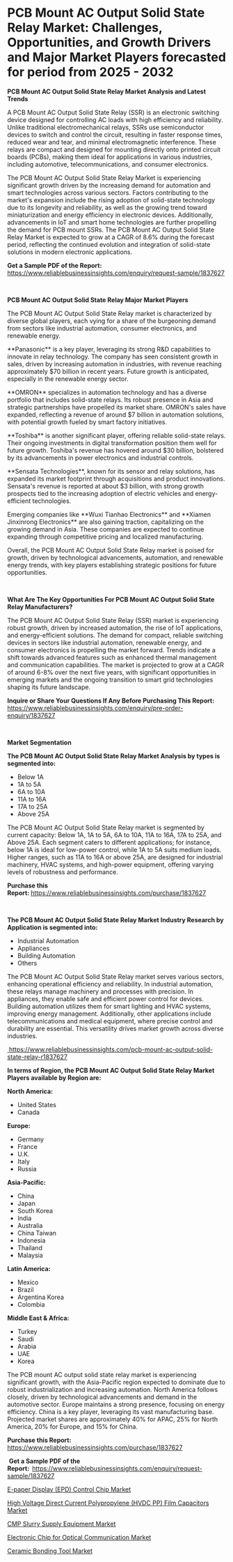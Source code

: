 <p><h1>PCB Mount AC Output Solid State Relay Market: Challenges, Opportunities, and Growth Drivers and Major Market Players forecasted for period from 2025 - 2032</h1></p><p><strong>PCB Mount AC Output Solid State Relay Market Analysis and Latest Trends</strong></p>
<p><p>A PCB Mount AC Output Solid State Relay (SSR) is an electronic switching device designed for controlling AC loads with high efficiency and reliability. Unlike traditional electromechanical relays, SSRs use semiconductor devices to switch and control the circuit, resulting in faster response times, reduced wear and tear, and minimal electromagnetic interference. These relays are compact and designed for mounting directly onto printed circuit boards (PCBs), making them ideal for applications in various industries, including automotive, telecommunications, and consumer electronics.</p><p>The PCB Mount AC Output Solid State Relay Market is experiencing significant growth driven by the increasing demand for automation and smart technologies across various sectors. Factors contributing to the market's expansion include the rising adoption of solid-state technology due to its longevity and reliability, as well as the growing trend toward miniaturization and energy efficiency in electronic devices. Additionally, advancements in IoT and smart home technologies are further propelling the demand for PCB mount SSRs. The PCB Mount AC Output Solid State Relay Market is expected to grow at a CAGR of 8.6% during the forecast period, reflecting the continued evolution and integration of solid-state solutions in modern electronic applications.</p></p>
<p><strong>Get a Sample PDF of the Report:&nbsp;</strong> <a href="https://www.reliablebusinessinsights.com/enquiry/request-sample/1837627?utm_campaign=57&utm_medium=2&utm_source=Github&utm_content=ia&utm_term=13022025&utm_id=pcb-mount-ac-output-solid-state-relay">https://www.reliablebusinessinsights.com/enquiry/request-sample/1837627</a></p>
<p>&nbsp;</p>
<p><strong>PCB Mount AC Output Solid State Relay Major Market Players</strong></p>
<p><p>The PCB Mount AC Output Solid State Relay market is characterized by diverse global players, each vying for a share of the burgeoning demand from sectors like industrial automation, consumer electronics, and renewable energy.</p><p>**Panasonic** is a key player, leveraging its strong R&D capabilities to innovate in relay technology. The company has seen consistent growth in sales, driven by increasing automation in industries, with revenue reaching approximately $70 billion in recent years. Future growth is anticipated, especially in the renewable energy sector.</p><p>**OMRON** specializes in automation technology and has a diverse portfolio that includes solid-state relays. Its robust presence in Asia and strategic partnerships have propelled its market share. OMRON's sales have expanded, reflecting a revenue of around $7 billion in automation solutions, with potential growth fueled by smart factory initiatives.</p><p>**Toshiba** is another significant player, offering reliable solid-state relays. Their ongoing investments in digital transformation position them well for future growth. Toshiba's revenue has hovered around $30 billion, bolstered by its advancements in power electronics and industrial controls.</p><p>**Sensata Technologies**, known for its sensor and relay solutions, has expanded its market footprint through acquisitions and product innovations. Sensata's revenue is reported at about $3 billion, with strong growth prospects tied to the increasing adoption of electric vehicles and energy-efficient technologies.</p><p>Emerging companies like **Wuxi Tianhao Electronics** and **Xiamen Jinxinrong Electronics** are also gaining traction, capitalizing on the growing demand in Asia. These companies are expected to continue expanding through competitive pricing and localized manufacturing.</p><p>Overall, the PCB Mount AC Output Solid State Relay market is poised for growth, driven by technological advancements, automation, and renewable energy trends, with key players establishing strategic positions for future opportunities.</p></p>
<p>&nbsp;</p>
<p><strong>What Are The Key Opportunities For PCB Mount AC Output Solid State Relay Manufacturers?</strong></p>
<p><p>The PCB Mount AC Output Solid State Relay (SSR) market is experiencing robust growth, driven by increased automation, the rise of IoT applications, and energy-efficient solutions. The demand for compact, reliable switching devices in sectors like industrial automation, renewable energy, and consumer electronics is propelling the market forward. Trends indicate a shift towards advanced features such as enhanced thermal management and communication capabilities. The market is projected to grow at a CAGR of around 6-8% over the next five years, with significant opportunities in emerging markets and the ongoing transition to smart grid technologies shaping its future landscape.</p></p>
<p><strong>Inquire or Share Your Questions If Any Before Purchasing This Report:</strong> <a href="https://www.reliablebusinessinsights.com/enquiry/pre-order-enquiry/1837627?utm_campaign=57&utm_medium=2&utm_source=Github&utm_content=ia&utm_term=13022025&utm_id=pcb-mount-ac-output-solid-state-relay">https://www.reliablebusinessinsights.com/enquiry/pre-order-enquiry/1837627</a></p>
<p>&nbsp;</p>
<p><strong>Market Segmentation</strong></p>
<p><strong>The PCB Mount AC Output Solid State Relay Market Analysis by types is segmented into:</strong></p>
<p><ul><li>Below 1A</li><li>1A to 5A</li><li>6A to 10A</li><li>11A to 16A</li><li>17A to 25A</li><li>Above 25A</li></ul></p>
<p><p>The PCB Mount AC Output Solid State Relay market is segmented by current capacity: Below 1A, 1A to 5A, 6A to 10A, 11A to 16A, 17A to 25A, and Above 25A. Each segment caters to different applications; for instance, below 1A is ideal for low-power control, while 1A to 5A suits medium loads. Higher ranges, such as 11A to 16A or above 25A, are designed for industrial machinery, HVAC systems, and high-power equipment, offering varying levels of robustness and performance.</p></p>
<p><strong>Purchase this Report:&nbsp;</strong><a href="https://www.reliablebusinessinsights.com/purchase/1837627?utm_campaign=57&utm_medium=2&utm_source=Github&utm_content=ia&utm_term=13022025&utm_id=pcb-mount-ac-output-solid-state-relay">https://www.reliablebusinessinsights.com/purchase/1837627</a></p>
<p>&nbsp;</p>
<p><strong>The PCB Mount AC Output Solid State Relay Market Industry Research by Application is segmented into:</strong></p>
<p><ul><li>Industrial Automation</li><li>Appliances</li><li>Building Automation</li><li>Others</li></ul></p>
<p><p>The PCB Mount AC Output Solid State Relay market serves various sectors, enhancing operational efficiency and reliability. In industrial automation, these relays manage machinery and processes with precision. In appliances, they enable safe and efficient power control for devices. Building automation utilizes them for smart lighting and HVAC systems, improving energy management. Additionally, other applications include telecommunications and medical equipment, where precise control and durability are essential. This versatility drives market growth across diverse industries.</p></p>
<p><a href="https://www.reliablebusinessinsights.com/pcb-mount-ac-output-solid-state-relay-r1837627?utm_campaign=57&utm_medium=2&utm_source=Github&utm_content=ia&utm_term=13022025&utm_id=pcb-mount-ac-output-solid-state-relay">&nbsp;https://www.reliablebusinessinsights.com/pcb-mount-ac-output-solid-state-relay-r1837627</a></p>
<p><strong>In terms of Region, the PCB Mount AC Output Solid State Relay Market Players available by Region are:</strong></p>
<p>
    <p> <strong> North America: </strong>
        <ul>
            <li>United States</li>
            <li>Canada</li>
        </ul>
        </p> 
    <p> <strong> Europe: </strong>
        <ul>
            <li>Germany</li>
            <li>France</li>
            <li>U.K.</li>
            <li>Italy</li>
            <li>Russia</li>
        </ul>
        </p> 
    <p> <strong> Asia-Pacific: </strong>
        <ul>
            <li>China</li>
            <li>Japan</li>
            <li>South Korea</li>
            <li>India</li>
            <li>Australia</li>
            <li>China Taiwan</li>
            <li>Indonesia</li>
            <li>Thailand</li>
            <li>Malaysia</li>
        </ul>
        </p> 
    <p> <strong> Latin America: </strong>
        <ul>
            <li>Mexico</li>
            <li>Brazil</li>
            <li>Argentina Korea</li>
            <li>Colombia</li>
        </ul>
        </p> 
    <p> <strong> Middle East & Africa: </strong>
        <ul>
            <li>Turkey</li>
            <li>Saudi</li>
            <li>Arabia</li>
            <li>UAE</li>
            <li>Korea</li>
        </ul>
    </p>
    </p>
<p><p>The PCB mount AC output solid state relay market is experiencing significant growth, with the Asia-Pacific region expected to dominate due to robust industrialization and increasing automation. North America follows closely, driven by technological advancements and demand in the automotive sector. Europe maintains a strong presence, focusing on energy efficiency. China is a key player, leveraging its vast manufacturing base. Projected market shares are approximately 40% for APAC, 25% for North America, 20% for Europe, and 15% for China.</p></p>
<p><strong>Purchase this Report: </strong><a href="https://www.reliablebusinessinsights.com/purchase/1837627?utm_campaign=57&utm_medium=2&utm_source=Github&utm_content=ia&utm_term=13022025&utm_id=pcb-mount-ac-output-solid-state-relay">https://www.reliablebusinessinsights.com/purchase/1837627</a></p>
<p>&nbsp;<strong>Get a Sample PDF of the Report:&nbsp;&nbsp;</strong><a href="https://www.reliablebusinessinsights.com/enquiry/request-sample/1837627?utm_campaign=57&utm_medium=2&utm_source=Github&utm_content=ia&utm_term=13022025&utm_id=pcb-mount-ac-output-solid-state-relay">https://www.reliablebusinessinsights.com/enquiry/request-sample/1837627</a></p>
<p><strong></strong></p>
<p><p><a href="https://github.com/jandedaboy1/Market-Research-Report-List-1/blob/main/e-paper-display-epd-control-chip-market.md?utm_campaign=57&utm_medium=2&utm_source=Github&utm_content=ia&utm_term=13022025&utm_id=pcb-mount-ac-output-solid-state-relay">E-paper Display (EPD) Control Chip Market</a></p><p><a href="https://github.com/sapsaidamary/Market-Research-Report-List-1/blob/main/high-voltage-direct-current-polypropylene-hvdc-pp-film-capacitors-market.md?utm_campaign=57&utm_medium=2&utm_source=Github&utm_content=ia&utm_term=13022025&utm_id=pcb-mount-ac-output-solid-state-relay">High Voltage Direct Current Polypropylene (HVDC PP) Film Capacitors Market</a></p><p><a href="https://github.com/djarixneoza/Market-Research-Report-List-1/blob/main/cmp-slurry-supply-equipment-market.md?utm_campaign=57&utm_medium=2&utm_source=Github&utm_content=ia&utm_term=13022025&utm_id=pcb-mount-ac-output-solid-state-relay">CMP Slurry Supply Equipment Market</a></p><p><a href="https://github.com/dushornerfe/Market-Research-Report-List-1/blob/main/electronic-chip-for-optical-communication-market.md?utm_campaign=57&utm_medium=2&utm_source=Github&utm_content=ia&utm_term=13022025&utm_id=pcb-mount-ac-output-solid-state-relay">Electronic Chip for Optical Communication Market</a></p><p><a href="https://github.com/akermigarib/Market-Research-Report-List-1/blob/main/ceramic-bonding-tool-market.md?utm_campaign=57&utm_medium=2&utm_source=Github&utm_content=ia&utm_term=13022025&utm_id=pcb-mount-ac-output-solid-state-relay">Ceramic Bonding Tool Market</a></p></p>